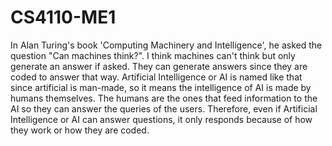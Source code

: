 # CS4110-ME1
In Alan Turing's book 'Computing Machinery and Intelligence', he asked the question "Can machines think?". I think machines can't think but only generate an answer if asked. They can generate answers since they are coded to answer that way. Artificial Intelligence or AI is named like that since artificial is man-made, so it means the intelligence of AI is made by humans themselves. The humans are the ones that feed information to the AI so they can answer the queries of the users. Therefore, even if Artificial Intelligence or AI can answer questions, it only responds because of how they work or how they are coded.
